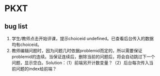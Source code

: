 # PKXT

## bug list

1. 学生/教师点击开始评课，提示choiceid undefined。已查看后台传入的数据均有choiceid。
2. 教师编辑问题时，因为问题几时依据problemid而定的，所以需要保证problemid的连续。当保证连续后，删除当前的问题后，将会自动跳过下一个问题，显示空白。Solution：（1）前端另开计数变量？（2）后台每次传入当前问题的index给前端？